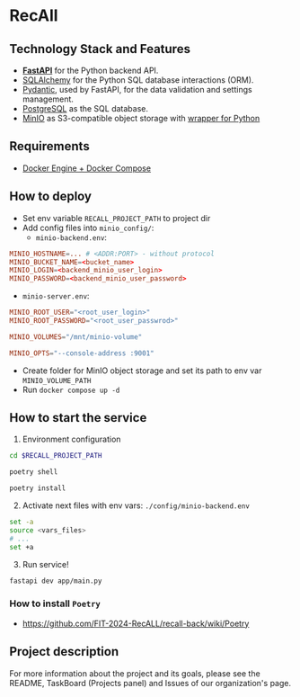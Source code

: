 # RecAll

## Technology Stack and Features

- [**FastAPI**](https://fastapi.tiangolo.com) for the Python backend API.
- [SQLAlchemy](https://https://www.sqlalchemy.org/) for the Python SQL database interactions (ORM).
- [Pydantic](https://docs.pydantic.dev), used by FastAPI, for the data validation and settings management.
- [PostgreSQL](https://www.postgresql.org) as the SQL database.
- [MinIO](https://min.io/docs/minio/linux/operations/installation.html) as S3-compatible object storage with [wrapper for Python](https://min.io/docs/minio/linux/developers/python/API.html)

## Requirements
- [Docker Engine + Docker Compose](https://docs.docker.com/engine/install/)

## How to deploy
- Set env variable `RECALL_PROJECT_PATH` to project dir
- Add config files into `minio_config/`:
  - `minio-backend.env`:
```conf
MINIO_HOSTNAME=... # <ADDR:PORT> - without protocol
MINIO_BUCKET_NAME=<bucket_name>
MINIO_LOGIN=<backend_minio_user_login>
MINIO_PASSWORD=<backend_minio_user_password>
```
  - `minio-server.env`:
```conf
MINIO_ROOT_USER="<root_user_login>"
MINIO_ROOT_PASSWORD="<root_user_passwrod>"

MINIO_VOLUMES="/mnt/minio-volume"

MINIO_OPTS="--console-address :9001"
```
- Create folder for MinIO object storage and set its path to env var `MINIO_VOLUME_PATH`
- Run `docker compose up -d`

## How to start the service
1. Environment configuration
```bash
cd $RECALL_PROJECT_PATH

poetry shell

poetry install
```
2. Activate next files with env vars: `./config/minio-backend.env`
```bash
set -a
source <vars_files>
# ...
set +a
```
3. Run service!
```bash
fastapi dev app/main.py
```

### How to install `Poetry`
- https://github.com/FIT-2024-RecALL/recall-back/wiki/Poetry

## Project description

For more information about the project and its goals, please see the README, TaskBoard (Projects panel) and Issues of our organization's page.
